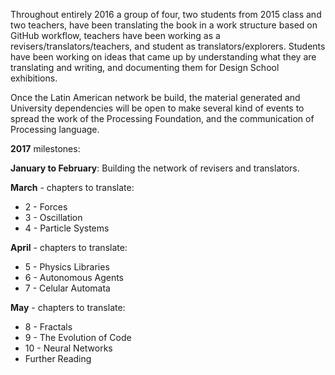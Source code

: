 Throughout entirely 2016 a group of four, two students from 2015 class and two teachers, have been translating the book in a work structure based on GitHub workflow, teachers have been working as a revisers/translators/teachers, and student as translators/explorers. Students have been working on ideas that came up by understanding what they are translating and writing, and documenting them for Design School exhibitions. 

Once the Latin American network be build, the material generated and University dependencies will be open to make several kind of events to spread the work of the Processing Foundation, and the communication of Processing language.



**2017** milestones:

**January to February**: Building the network of revisers and translators.

**March** - chapters to translate:

-  2 - Forces
-  3 - Oscillation
-  4 - Particle Systems

**April** - chapters to translate:

- 5 - Physics Libraries
- 6 - Autonomous Agents
- 7 - Celular Automata

**May** - chapters to translate:

- 8 - Fractals
- 9 - The Evolution of Code
- 10 - Neural Networks
- Further Reading